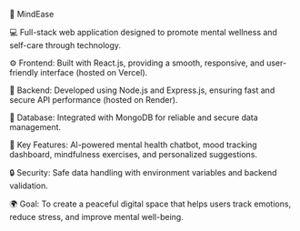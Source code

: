 🧠 MindEase

💻 Full-stack web application designed to promote mental wellness and self-care through technology.

⚙️ Frontend: Built with React.js, providing a smooth, responsive, and user-friendly interface (hosted on Vercel).

🔗 Backend: Developed using Node.js and Express.js, ensuring fast and secure API performance (hosted on Render).

🧩 Database: Integrated with MongoDB for reliable and secure data management.

🤖 Key Features: AI-powered mental health chatbot, mood tracking dashboard, mindfulness exercises, and personalized suggestions.

🔒 Security: Safe data handling with environment variables and backend validation.

🌍 Goal: To create a peaceful digital space that helps users track emotions, reduce stress, and improve mental well-being.
